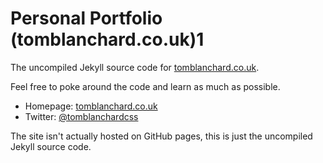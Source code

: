 # Personal Portfolio (tomblanchard.co.uk)1

The uncompiled Jekyll source code for [tomblanchard.co.uk](http://tomblanchard.co.uk).

Feel free to poke around the code and learn as much as possible.

- Homepage: [tomblanchard.co.uk](http://tomblanchard.co.uk)
- Twitter: [@tomblanchardcss](http://twitter.com/tomblanchardcss)

The site isn't actually hosted on GitHub pages, this is just the uncompiled Jekyll source code.